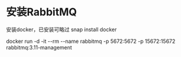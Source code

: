 # 安装RabbitMQ

安装docker，已安装可略过
snap install docker




docker run -d -it --rm --name rabbitmq -p 5672:5672 -p 15672:15672 rabbitmq:3.11-management